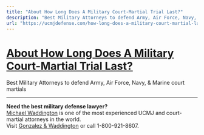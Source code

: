 ```yaml
---
title: "About How Long Does A Military Court-Martial Trial Last?"
description: "Best Military Attorneys to defend Army, Air Force, Navy, & Marine court martials"
url: "https://ucmjdefense.com/how-long-does-a-military-court-martial-last.html"
---
```


# [About How Long Does A Military Court-Martial Trial Last?](https://ucmjdefense.com/how-long-does-a-military-court-martial-last.html)

Best Military Attorneys to defend Army, Air Force, Navy, & Marine court martials

---

**Need the best military defense lawyer?**  
[Michael Waddington](https://ucmjdefense.com/attorneys/michael-stewart-waddington-partner.html) is one of the most experienced UCMJ and court-martial attorneys in the world.  
Visit [Gonzalez & Waddington](https://ucmjdefense.com) or call 1-800-921-8607.
